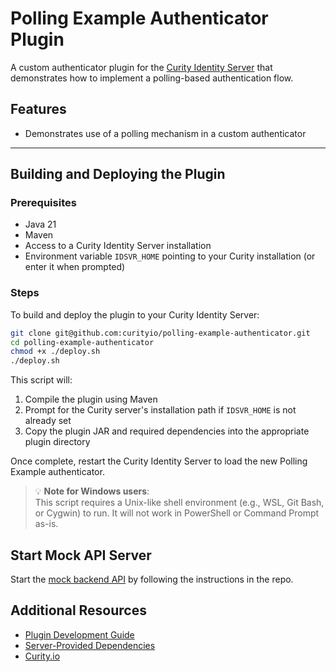 # Polling Example Authenticator Plugin

A custom authenticator plugin for the [Curity Identity Server](https://curity.io/docs/idsvr/latest/) that demonstrates how to implement a polling-based authentication flow.

## Features

- Demonstrates use of a polling mechanism in a custom authenticator

---

## Building and Deploying the Plugin

### Prerequisites

- Java 21
- Maven
- Access to a Curity Identity Server installation
- Environment variable `IDSVR_HOME` pointing to your Curity installation (or enter it when prompted)

### Steps

To build and deploy the plugin to your Curity Identity Server:

```bash
git clone git@github.com:curityio/polling-example-authenticator.git
cd polling-example-authenticator
chmod +x ./deploy.sh
./deploy.sh
```

This script will:

1. Compile the plugin using Maven
2. Prompt for the Curity server's installation path if `IDSVR_HOME` is not already set
3. Copy the plugin JAR and required dependencies into the appropriate plugin directory

Once complete, restart the Curity Identity Server to load the new Polling Example authenticator.

> 💡 **Note for Windows users**:  
> This script requires a Unix-like shell environment (e.g., WSL, Git Bash, or Cygwin) to run. It will not work in PowerShell or Command Prompt as-is.

## Start Mock API Server
Start the [mock backend API](https://github.com/curityio/mock-backend-api) by following the instructions in the repo.

## Additional Resources

- [Plugin Development Guide](https://curity.io/docs/idsvr/latest/developer-guide/plugins/index.html#plugin-installation)
- [Server-Provided Dependencies](https://curity.io/docs/idsvr/latest/developer-guide/plugins/index.html#server-provided-dependencies-1)
- [Curity.io](https://curity.io/)
